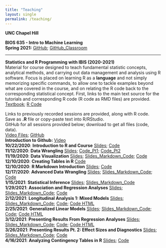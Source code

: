 ```yaml
---
title: "Teaching"
layout: single
permalink: /teaching/
---
```

**UNC Chapel Hill**  

**BIOS 635 - Intro to Machine Learning**  
**Spring 2021:**  [GitHub](https://github.com/kmdono02/BIOS_635); [GitHub_Classroom](https://classroom.github.com/classrooms/74789323-bios-635-intro-to-machine-learning)  
<hr>  

**Statistics and R Programming with IBIS (2020-2021)**     
Material for course designed to teach fundamental statistic concepts, analytical methods, and carrying out data management and analysis using R software.  Focus is placed on learning R as a **language** and not simply memorizing specific commands, to allow one to tackle examples beyond what are covered in the course, and on relating the R code back to the corresponding statistical concept.  First, links to the main text source for the tutorials and corresponding R code (R code as RMD files) are provided.<br/>
[Textbook](https://kmdono02.github.io/Data_Analysis_with_R_IBIS/); [R Code](https://github.com/kmdono02/Data_Analysis_with_R_IBIS)

Links to previously recorded sessions are provided, along with R code.<br/>
Save as **.R** file or copy-paste text into R/RStudio.<br/>
GitHub for all sessions provided below; download to get all files (code, data).<br/>
[Video Files](https://www.dropbox.com/sh/m3mla30i5870jve/AADZAIvCV_G7KQ4DMC0kITFoa?dl=0); [GitHub](https://github.com/kmdono02/Stats_R_Teaching)<br/>
**Introduction to Github:** [Video](https://www.dropbox.com/sh/m3mla30i5870jve/AADZAIvCV_G7KQ4DMC0kITFoa?dl=0)<br/>
**10/22/2020**: **Introduction to R and Course** [Slides](https://docs.google.com/viewer?url=https://raw.githubusercontent.com/kmdono02/Stats_R_Teaching/main/10_22_2020/session_slides.pdf); [Code](https://raw.githubusercontent.com/kmdono02/Stats_R_Teaching/main/10_22_2020/script.R)<br/>
**11/12/2020**: **Data Wrangling** [Slides](https://docs.google.com/viewer?url=https://raw.githubusercontent.com/kmdono02/Stats_R_Teaching/main/11_12_2020/session_slides.pdf); [Code_Pt1](https://raw.githubusercontent.com/kmdono02/Stats_R_Teaching/main/11_12_2020/script_1.R); [Code_Pt2](https://raw.githubusercontent.com/kmdono02/Stats_R_Teaching/main/11_12_2020/script_2.R)<br/>
**11/19/2020**: **Data Visualization**
[Slides](https://kmdono02.github.io/Stats_R_Teaching/11_19_2020/class_markdown.html); [Slides_Markdown_Code](https://raw.githubusercontent.com/kmdono02/Stats_R_Teaching/main/11_19_2020/class_markdown.RMD); [Code](https://raw.githubusercontent.com/kmdono02/Stats_R_Teaching/main/11_19_2020/script.R)<br/>
**12/10/2020**: **Creating Tables in R**
[Code](https://raw.githubusercontent.com/kmdono02/Stats_R_Teaching/main/12_10_2020/tables_script.R)<br/>
**12/10/2020**: **R Markdown Introduction**
[Slides](https://docs.google.com/viewer?url=https://raw.githubusercontent.com/kmdono02/Stats_R_Teaching/main/12_10_2020/session_slides.pdf); [Code](https://raw.githubusercontent.com/kmdono02/Stats_R_Teaching/main/12_10_2020/12_10_example.Rmd)<br/>
**12/17/2020**: **Advanced Data Wrangling**
[Slides](https://kmdono02.github.io/Stats_R_Teaching/12_17_2020/class_markdown.html); [Slides_Markdown_Code](https://raw.githubusercontent.com/kmdono02/Stats_R_Teaching/main/12_17_2020/class_markdown.RMD); [Code](https://raw.githubusercontent.com/kmdono02/Stats_R_Teaching/main/12_17_2020/script.R)<br/>
**1/15/2021**: **Statistical Inference**
[Slides](https://kmdono02.github.io/Stats_R_Teaching/1_15_2021/class_markdown.html); [Slides_Markdown_Code](https://raw.githubusercontent.com/kmdono02/Stats_R_Teaching/main/1_15_2021/class_markdown.RMD)<br/>
**1/29/2021**: **Association and Regression Analyses**
[Slides](https://kmdono02.github.io/Stats_R_Teaching/1_29_2021/class_markdown.html); [Slides_Markdown_Code](https://raw.githubusercontent.com/kmdono02/Stats_R_Teaching/main/1_29_2021/class_markdown.RMD); [Code](https://raw.githubusercontent.com/kmdono02/Stats_R_Teaching/main/1_29_2021/script.R)<br/>
**2/12/2021**: **Longitudinal Analysis 1: Mixed Models**
[Slides](https://kmdono02.github.io/Stats_R_Teaching/2_12_2020/class_markdown.html); [Slides_Markdown_Code](https://raw.githubusercontent.com/kmdono02/Stats_R_Teaching/main/2_12_2020/class_markdown.RMD); [Code](https://raw.githubusercontent.com/kmdono02/Stats_R_Teaching/main/2_12_2020/script.RMD); [Code HTML](https://kmdono02.github.io/Stats_R_Teaching/2_12_2020/script.html)<br/>
**2/25/2021**: **Generalized Linear Models**
[Slides](https://kmdono02.github.io/Stats_R_Teaching/2_25_2020/class_markdown.html); [Slides_Markdown_Code](https://raw.githubusercontent.com/kmdono02/Stats_R_Teaching/main/2_25_2020/class_markdown.RMD); [Code](https://raw.githubusercontent.com/kmdono02/Stats_R_Teaching/main/2_25_2020/script.RMD); [Code HTML](https://kmdono02.github.io/Stats_R_Teaching/2_25_2020/script.html)<br/>
**3/12/2021**: **Presenting Results From Regression Analyses**
[Slides](https://kmdono02.github.io/Stats_R_Teaching/3_10_2020/class_markdown.html); [Slides_Markdown_Code](https://raw.githubusercontent.com/kmdono02/Stats_R_Teaching/main/3_10_2020/class_markdown.RMD); [Code](https://raw.githubusercontent.com/kmdono02/Stats_R_Teaching/main/3_10_2020/script.RMD); [Code HTML](https://kmdono02.github.io/Stats_R_Teaching/3_10_2020/script.html)<br/>
**3/26/2021**: **Presenting Results Pt. 2: Effect Sizes and Diagnostics**
[Slides](https://kmdono02.github.io/Stats_R_Teaching/3_26_2020/class_markdown.html); [Slides_Markdown_Code](https://raw.githubusercontent.com/kmdono02/Stats_R_Teaching/main/3_26_2020/class_markdown.RMD); [Code](https://raw.githubusercontent.com/kmdono02/Stats_R_Teaching/main/3_26_2020/script.RMD)<br/>
**4/16/2021**: **Analyzing Contingency Tables in R**
[Slides](https://kmdono02.github.io/Stats_R_Teaching/4_16_2020/class_markdown.html); [Code](https://raw.githubusercontent.com/kmdono02/Stats_R_Teaching/main/4_16_2020/class_markdown.RMD)

